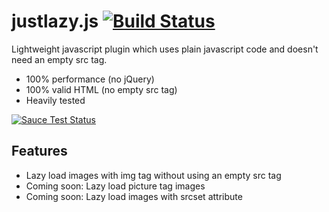 # justlazy.js [![Build Status](https://travis-ci.org/fhopeman/justlazy.svg?branch=master)](https://travis-ci.org/fhopeman/justlazy)
Lightweight javascript plugin which uses plain javascript code and doesn't need an empty src tag.

- 100% performance (no jQuery)
- 100% valid HTML (no empty src tag)
- Heavily tested

[![Sauce Test Status](https://saucelabs.com/browser-matrix/fhopeman.svg)](https://saucelabs.com/u/fhopeman)

## Features
- Lazy load images with img tag without using an empty src tag
- Coming soon: Lazy load picture tag images
- Coming soon: Lazy load images with srcset attribute
